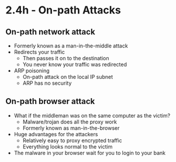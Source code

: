 # 2.4h - On-path Attacks
## On-path network attack
- Formerly known as a man-in-the-middle attack
- Redirects your traffic
	- Then passes it on to the destination
	- You never know your traffic was redirected
- ARP poisoning
	- On-path attack on the local IP subnet
	- ARP has no security
## On-path browser attack
- What if the middleman was on the same computer as the victim?
	- Malware/trojan does all the proxy work
	- Formerly known as man-in-the-browser
- Huge advantages for the attackers
	- Relatively easy to proxy encrypted traffic
	- Everything looks normal to the victim
- The malware in your browser wait for you to login to your bank